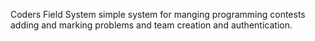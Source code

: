 Coders Field System 
simple system for manging programming contests adding and marking problems and team creation and authentication.

